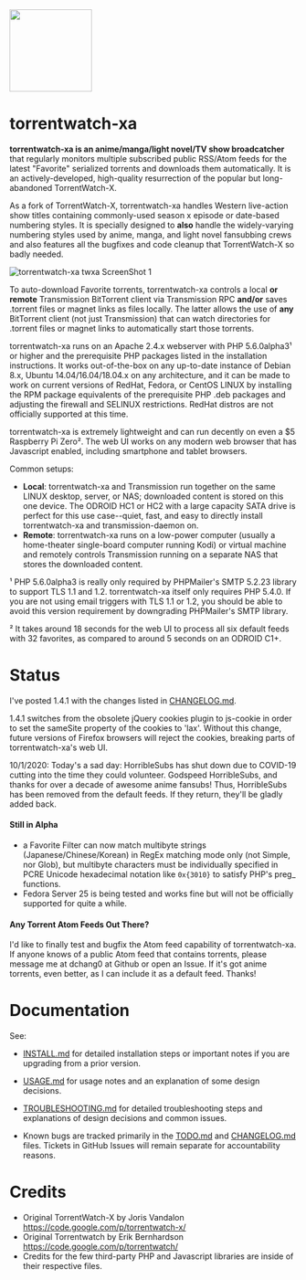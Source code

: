 <img src="http://silverlakecorp.com/torrentwatch-xa/torrentwatch-xa-logo144.png" width="144" height="144"/>

torrentwatch-xa
===============

__torrentwatch-xa is an anime/manga/light novel/TV show broadcatcher__ that regularly monitors multiple subscribed public RSS/Atom feeds for the latest "Favorite" serialized torrents and downloads them automatically. It is an actively-developed, high-quality resurrection of the popular but long-abandoned TorrentWatch-X.

As a fork of TorrentWatch-X, torrentwatch-xa handles Western live-action show titles containing commonly-used season x episode or date-based numbering styles. It is specially designed to __also__ handle the widely-varying numbering styles used by anime, manga, and light novel fansubbing crews and also features all the bugfixes and code cleanup that TorrentWatch-X so badly needed.

![torrentwatch-xa twxa ScreenShot 1](http://silverlakecorp.com/torrentwatch-xa/twxaScreenShot1.png)

To auto-download Favorite torrents, torrentwatch-xa controls a local __or remote__ Transmission BitTorrent client via Transmission RPC __and/or__ saves .torrent files or magnet links as files locally. The latter allows the use of __any__ BitTorrent client (not just Transmission) that can watch directories for .torrent files or magnet links to automatically start those torrents.

torrentwatch-xa runs on an Apache 2.4.x webserver with PHP 5.6.0alpha3&sup1; or higher and the prerequisite PHP packages listed in the installation instructions. It works out-of-the-box on any up-to-date instance of Debian 8.x, Ubuntu 14.04/16.04/18.04.x on any architecture, and it can be made to work on current versions of RedHat, Fedora, or CentOS LINUX by installing the RPM package equivalents of the prerequisite PHP .deb packages and adjusting the firewall and SELINUX restrictions. RedHat distros are not officially supported at this time.

torrentwatch-xa is extremely lightweight and can run decently on even a $5 Raspberry Pi Zero&sup2;. The web UI works on any modern web browser that has Javascript enabled, including smartphone and tablet browsers.

Common setups:

- __Local__: torrentwatch-xa and Transmission run together on the same LINUX desktop, server, or NAS; downloaded content is stored on this one device. The ODROID HC1 or HC2 with a large capacity SATA drive is perfect for this use case--quiet, fast, and easy to directly install torrentwatch-xa and transmission-daemon on.
- __Remote__: torrentwatch-xa runs on a low-power computer (usually a home-theater single-board computer running Kodi) or virtual machine and remotely controls Transmission running on a separate NAS that stores the downloaded content.


&sup1; PHP 5.6.0alpha3 is really only required by PHPMailer's SMTP 5.2.23 library to support TLS 1.1 and 1.2. torrentwatch-xa itself only requires PHP 5.4.0. If you are not using email triggers with TLS 1.1 or 1.2, you should be able to avoid this version requirement by downgrading PHPMailer's SMTP library.

&sup2; It takes around 18 seconds for the web UI to process all six default feeds with 32 favorites, as compared to around 5 seconds on an ODROID C1+.

Status
===============

I've posted 1.4.1 with the changes listed in [CHANGELOG.md](CHANGELOG.md).

1.4.1 switches from the obsolete jQuery cookies plugin to js-cookie in order to set the sameSite property of the cookies to 'lax'. Without this change, future versions of Firefox browsers will reject the cookies, breaking parts of torrentwatch-xa's web UI.

10/1/2020: Today's a sad day: HorribleSubs has shut down due to COVID-19 cutting into the time they could volunteer. Godspeed HorribleSubs, and thanks for over a decade of awesome anime fansubs! Thus, HorribleSubs has been removed from the default feeds. If they return, they'll be gladly added back.

#### Still in Alpha

- a Favorite Filter can now match multibyte strings (Japanese/Chinese/Korean) in RegEx matching mode only (not Simple, nor Glob), but multibyte characters must be individually specified in PCRE Unicode hexadecimal notation like `0x{3010}` to satisfy PHP's preg_ functions.
- Fedora Server 25 is being tested and works fine but will not be officially supported for quite a while.

#### Any Torrent Atom Feeds Out There?

I'd like to finally test and bugfix the Atom feed capability of torrentwatch-xa. If anyone knows of a public Atom feed that contains torrents, please message me at dchang0 at Github or open an Issue. If it's got anime torrents, even better, as I can include it as a default feed. Thanks!

Documentation
===============

See:

- [INSTALL.md](INSTALL.md) for detailed installation steps or important notes if you are upgrading from a prior version.

- [USAGE.md](USAGE.md) for usage notes and an explanation of some design decisions.

- [TROUBLESHOOTING.md](TROUBLESHOOTING.md) for detailed troubleshooting steps and explanations of design decisions and common issues.

- Known bugs are tracked primarily in the [TODO.md](TODO.md) and [CHANGELOG.md](CHANGELOG.md) files. Tickets in GitHub Issues will remain separate for accountability reasons.

Credits
===============

- Original TorrentWatch-X by Joris Vandalon https://code.google.com/p/torrentwatch-x/
- Original Torrentwatch by Erik Bernhardson https://code.google.com/p/torrentwatch/
- Credits for the few third-party PHP and Javascript libraries are inside of their respective files.